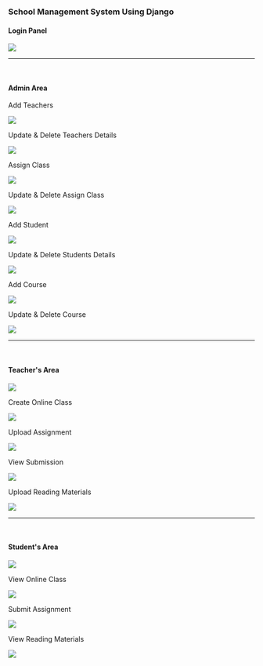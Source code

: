 <h3> School Management System Using Django </h3>

<h4>Login Panel</h4>

<img src="img/login.png">
<hr>
<br>
<h4>Admin Area</h4>
<p>Add Teachers</p>
<img src="img/add_teacher.png">
<p>Update & Delete Teachers Details</p>
<img src="img/update_teachers.png">
<p>Assign Class</p>
<img src="img/assign_class.png">
<p>Update & Delete Assign Class</p>
<img src="img/view_assign_class.png">
<p>Add Student</p> 
<img src="img/add_student.png">
<p>Update & Delete Students Details</p>
<img src="img/view_student.png">
<p>Add Course</p>
<img src="img/add_course.png">
<p>Update & Delete Course</p>
<img src="img/view_course.png">
<hr>
<br>
<h4>Teacher's Area</h4>
<img src="img/teacher_home.png">
<p>Create Online Class</p>
<img src="img/teacher_class.png">
<p>Upload Assignment</p></p>
<img src="img/teacher_assignment_create.png">
<p>View Submission</p>
<img src="img/view_submission.png">
<p>Upload Reading Materials</p>
<img src="img/upload_reading.png">
<hr>
<br>
<h4>Student's Area</h4>
<img src="img/student_home.png">
<p>View Online Class</p>
<img src="img/online_class.png">
<p>Submit Assignment</p>
<img src="img/assignment_submit.png">
<p>View Reading Materials</p>
<img src="img/reading_met.png">